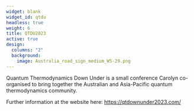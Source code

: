```yaml
---
widget: blank
widget_id: qtdu
headless: true
weight: 6
title: QTDU2023
active: true
design:
  columns: "2"
  background:
    image: Australia_road_sign_medium_W5-29.png
---
```

Quantum Thermodynamics Down Under is a small conference Carolyn co-organised to bring together the Australian and Asia-Pacific quantum thermodynamics community.

Further information at the website here: [](www.qtdownunder.com)<https://qtdownunder2023.com/>
